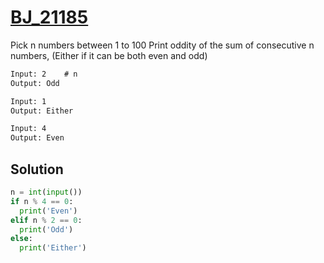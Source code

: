 # [BJ_21185](https://acmicpc.net/problem/21185)

Pick n numbers between 1 to 100
Print oddity of the sum of consecutive n numbers, (Either if it can be both even and odd)

```txt
Input: 2    # n
Output: Odd

Input: 1
Output: Either

Input: 4
Output: Even
```

## Solution

```py
n = int(input())
if n % 4 == 0:
  print('Even')
elif n % 2 == 0:
  print('Odd')
else:
  print('Either')
```
